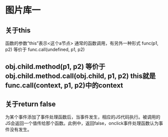 图片库一
=====

 关于this
 ------ 
 <p>函数的参数”this”表示<这个a节点>
 通常的函数调用，有另外一种形式
 func(p1, p2) 等价于
func.call(undefined, p1, p2)

obj.child.method(p1, p2) 等价于
obj.child.method.call(obj.child, p1, p2)
this就是func.call(context, p1, p2)中的context</p>
 ------
 关于return false
 ------
 为某个事件添加了事件处理函数后，当事件发生，相应的JS代码执行。被调用的JS会返回一个值传给那个函数。此例中，返回false，onclick事件处理函数认为事件没有发生。
 
 
